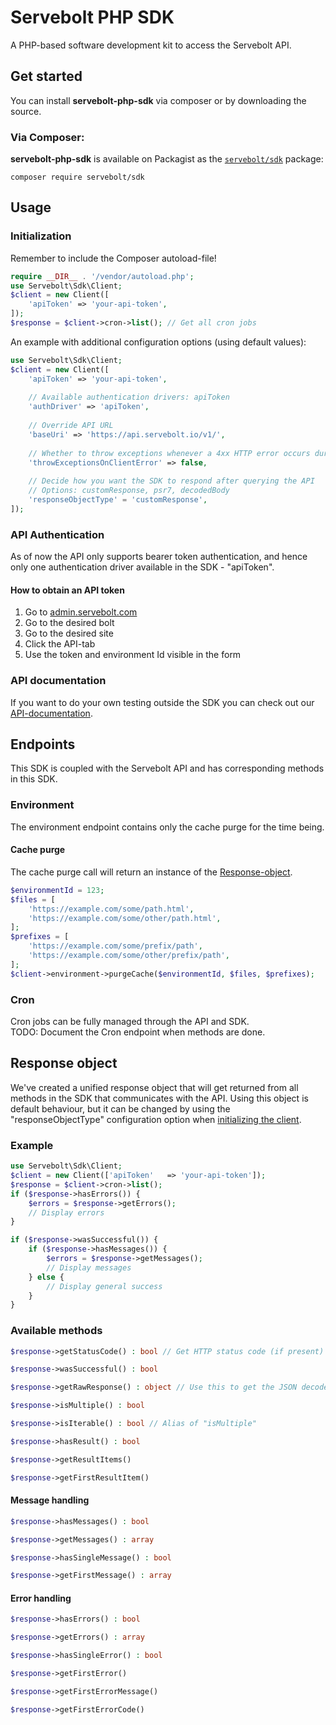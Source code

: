 # Servebolt PHP SDK

A PHP-based software development kit to access the Servebolt API.

## Get started
You can install **servebolt-php-sdk** via composer or by downloading the source.

### Via Composer:
**servebolt-php-sdk** is available on Packagist as the
[`servebolt/sdk`](https://packagist.org/packages/servebolt/sdk) package:
```
composer require servebolt/sdk
```

## Usage

### Initialization

Remember to include the Composer autoload-file!

```php
require __DIR__ . '/vendor/autoload.php';
use Servebolt\Sdk\Client;
$client = new Client([
    'apiToken' => 'your-api-token',
]);
$response = $client->cron->list(); // Get all cron jobs
```

<a name="additional-instantiation-example"></a>An example with additional configuration options (using default values):

```php
use Servebolt\Sdk\Client;
$client = new Client([
    'apiToken' => 'your-api-token',
    
    // Available authentication drivers: apiToken
    'authDriver' => 'apiToken',
    
    // Override API URL
    'baseUri' => 'https://api.servebolt.io/v1/',
    
    // Whether to throw exceptions whenever a 4xx HTTP error occurs during a request
    'throwExceptionsOnClientError' => false,
    
    // Decide how you want the SDK to respond after querying the API
    // Options: customResponse, psr7, decodedBody
    'responseObjectType' = 'customResponse',
]);
```

### API Authentication
As of now the API only supports bearer token authentication, and hence only one authentication driver available in the SDK - "apiToken". 

#### How to obtain an API token
1. Go to [admin.servebolt.com](https://admin.servebolt.com/)
2. Go to the desired bolt
3. Go to the desired site
4. Click the API-tab
5. Use the token and environment Id visible in the form

### API documentation
If you want to do your own testing outside the SDK you can check out our [API-documentation](https://docs.servebolt.io/).

## Endpoints
This SDK is coupled with the Servebolt API and has corresponding methods in this SDK.

### Environment

The environment endpoint contains only the cache purge for the time being.

#### Cache purge
The cache purge call will return an instance of the [Response-object](#response-object).
```php
$environmentId = 123;
$files = [
    'https://example.com/some/path.html',
    'https://example.com/some/other/path.html',
];
$prefixes = [
    'https://example.com/some/prefix/path',
    'https://example.com/some/other/prefix/path',
];
$client->environment->purgeCache($environmentId, $files, $prefixes);
```

### Cron

Cron jobs can be fully managed through the API and SDK.<br>
TODO: Document the Cron endpoint when methods are done.

## <a name="response-object"></a>Response object
We've created a unified response object that will get returned from all methods in the SDK that communicates with the API. Using this object is default behaviour, but it can be changed by using the "responseObjectType" configuration option when [initializing the client](#additional-instantiation-example).

### Example

```php
use Servebolt\Sdk\Client;
$client = new Client(['apiToken'   => 'your-api-token']);
$response = $client->cron->list();
if ($response->hasErrors()) {
    $errors = $response->getErrors();
    // Display errors
}

if ($response->wasSuccessful()) {
    if ($response->hasMessages()) {
        $errors = $response->getMessages();
        // Display messages
    } else {
        // Display general success
    }
}
```

### Available methods

```php
$response->getStatusCode() : bool // Get HTTP status code (if present)
```

```php
$response->wasSuccessful() : bool
```

```php
$response->getRawResponse() : object // Use this to get the JSON decoded response from the HTTP request
```

```php
$response->isMultiple() : bool
```

```php
$response->isIterable() : bool // Alias of "isMultiple"
```

```php
$response->hasResult() : bool
```

```php
$response->getResultItems()
```

```php
$response->getFirstResultItem()
```

#### Message handling

```php
$response->hasMessages() : bool
```

```php
$response->getMessages() : array
```

```php
$response->hasSingleMessage() : bool
```

```php
$response->getFirstMessage() : array
```

#### Error handling

```php
$response->hasErrors() : bool
```

```php
$response->getErrors() : array
```

```php
$response->hasSingleError() : bool
```

```php
$response->getFirstError()
```

```php
$response->getFirstErrorMessage()
```

```php
$response->getFirstErrorCode()
```
